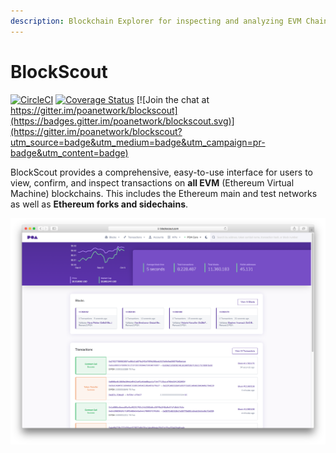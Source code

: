 ```yaml
---
description: Blockchain Explorer for inspecting and analyzing EVM Chains.
---
```


# BlockScout

[![CircleCI](https://circleci.com/gh/poanetwork/blockscout.svg?style=svg&circle-token=f8823a3d0090407c11f87028c73015a331dbf604)](https://circleci.com/gh/poanetwork/blockscout) [![Coverage Status](https://coveralls.io/repos/github/poanetwork/blockscout/badge.svg?branch=master)](https://coveralls.io/github/poanetwork/blockscout?branch=master) [![Join the chat at https://gitter.im/poanetwork/blockscout](https://badges.gitter.im/poanetwork/blockscout.svg)](https://gitter.im/poanetwork/blockscout?utm_source=badge&utm_medium=badge&utm_campaign=pr-badge&utm_content=badge)

BlockScout provides a comprehensive, easy-to-use interface for users to view, confirm, and inspect transactions on **all EVM** \(Ethereum Virtual Machine\) blockchains. This includes the Ethereum main and test networks as well as **Ethereum forks and sidechains**.

![POA Network BlockScout Instance](.gitbook/assets/screen-shot-2019-10-07-at-3.44.46-pm.png)





